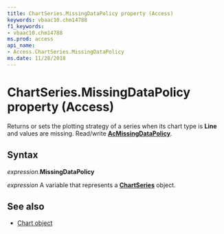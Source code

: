 ```yaml
---
title: ChartSeries.MissingDataPolicy property (Access)
keywords: vbaac10.chm14788
f1_keywords:
- vbaac10.chm14788
ms.prod: access
api_name:
- Access.ChartSeries.MissingDataPolicy
ms.date: 11/28/2018
---
```



# ChartSeries.MissingDataPolicy property (Access)

Returns or sets the plotting strategy of a series when its chart type is **Line** and values are missing. Read/write **[AcMissingDataPolicy](Access.AcMissingDataPolicy.md)**.


## Syntax

_expression_.**MissingDataPolicy**

_expression_ A variable that represents a **[ChartSeries](Access.ChartSeries.md)** object.


## See also

- [Chart object](Access.Chart.md)